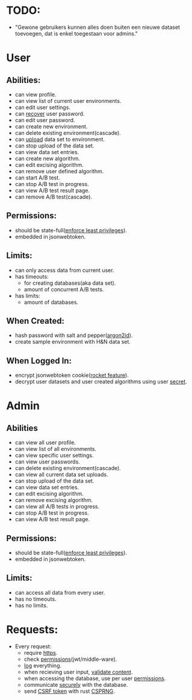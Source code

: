# TODO:
- "Gewone gebruikers kunnen alles doen
buiten een nieuwe dataset toevoegen, dat is enkel toegestaan voor admins."


# User 

## Abilities:
- can view profile.
- can view list of current user environments.
- can edit user settings.
- can [recover](https://cheatsheetseries.owasp.org/cheatsheets/Forgot_Password_Cheat_Sheet.html) user password.
- can edit user password.
- can create new environment.
- can delete existing environment(cascade).
- can [upload](https://cheatsheetseries.owasp.org/cheatsheets/File_Upload_Cheat_Sheet.html) data set to environment.
- can stop upload of the data set.
- can view data set entries.
- can create new algorithm.
- can edit excising algorithm.
- can remove user defined algorithm.
- can start A/B test.
- can stop A/B test in progress.
- can view A/B test result page.
- can remove A/B test(cascade).

## Permissions:
- should be state-full([enforce least privileges](https://cwe.mitre.org/data/definitions/272.html)).
- embedded in jsonwebtoken.

## Limits:
- can only access data from current user.
- has timeouts:
	+ for creating databases(aka data set).
	+ amount of concurrent A/B tests.
- has limits:
	+ amount of databases.
	
## When Created:
- hash password with salt and pepper([argon2id](https://cheatsheetseries.owasp.org/cheatsheets/Password_Storage_Cheat_Sheet.html#argon2id)).
- create sample environment with H&N data set.

## When Logged In:
- encrypt jsonwebtoken cookie([rocket feature](https://api.rocket.rs/v0.4/rocket/http/enum.Cookies.html#method.add_private)).
- decrypt user datasets and user created algorithms using user [secret](https://www.postgresql.org/docs/10/encryption-options.html).

# Admin

## Abilities
- can view all user profile.
- can view list of all environments.
- can view specific user settings.
- can view user passwords.
- can delete existing environment(cascade).
- can view all current data set uploads.
- can stop upload of the data set.
- can view data set entries.
- can edit excising algorithm.
- can remove excising algorithm.
- can view all A/B tests in progress.
- can stop A/B test in progress.
- can view A/B test result page.

## Permissions:

- should be state-full([enforce least privileges](https://cwe.mitre.org/data/definitions/272.html)).
- embedded in jsonwebtoken.

## Limits:
- can access all data from every user.
- has no timeouts.
- has no limits.

# Requests:
- Every request:
	+ require [https](https://cheatsheetseries.owasp.org/cheatsheets/REST_Security_Cheat_Sheet.html#https).
	+ check [permissions](https://cheatsheetseries.owasp.org/cheatsheets/Authorization_Cheat_Sheet.html#validate-the-permissions-on-every-request)(jwt/middle-ware).
	+ [log](https://cheatsheetseries.owasp.org/cheatsheets/Logging_Cheat_Sheet.html) everything.
	+ when recieving user input, [validate content](https://cheatsheetseries.owasp.org/cheatsheets/REST_Security_Cheat_Sheet.html#input-validation).
	+ when accessing the database, use per user [permissions](https://cheatsheetseries.owasp.org/cheatsheets/Database_Security_Cheat_Sheet.html#permissions).
	+ communicate [securely](https://cheatsheetseries.owasp.org/cheatsheets/Database_Security_Cheat_Sheet.html#connecting-to-the-database) with the database.
	+ send [CSRF token](https://cheatsheetseries.owasp.org/cheatsheets/Cross-Site_Request_Forgery_Prevention_Cheat_Sheet.html#synchronizer-token-pattern) with rust [CSPRNG](https://docs.rs/rand/0.5.0/rand/prng/chacha/struct.ChaChaRng.html).